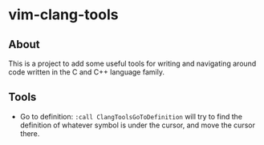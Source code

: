 vim-clang-tools
===============

About
-----
This is a project to add some useful tools for writing and navigating around
code written in the C and C++ language family.

Tools
-----
* Go to definition: `:call ClangToolsGoToDefinition` will try to find the
  definition of whatever symbol is under the cursor, and move the cursor there.
